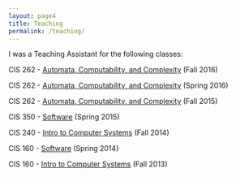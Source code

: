 ```yaml
---
layout: page4
title: Teaching
permalink: /teaching/
---
```


I was a Teaching Assistant for the following classes:

CIS 262 - 
[Automata, Computability, and Complexity](https://www.seas.upenn.edu/~jean/cis262/)
(Fall 2016)

CIS 262 - 
[Automata, Computability, and Complexity](https://www.seas.upenn.edu/~jean/cis262/)
(Spring 2016)

CIS 262 - 
[Automata, Computability, and Complexity](https://www.seas.upenn.edu/~jean/cis262/)
(Fall 2015)

CIS 350 - 
[Software](https://www.seas.upenn.edu/~jean/cis262/)
(Spring 2015)

CIS 240 - 
[Intro to Computer Systems](https://www.seas.upenn.edu/~jean/cis262/)
(Fall 2014)

CIS 160 - 
[Software](https://www.seas.upenn.edu/~jean/cis262/)
(Spring 2014)

CIS 160 - 
[Intro to Computer Systems](https://www.seas.upenn.edu/~jean/cis262/)
(Fall 2013)
